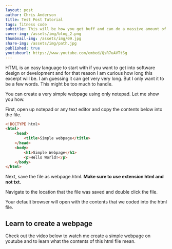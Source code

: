 ```yaml
---
layout: post
author: Chris Anderson
title: Test Post Tutorial
tags: fitness code
subtitle: This will be how you get buff and can do a massive amount of pushups and be ripped all day.
cover-img: /assets/img/blog_2.png
thumbnail-img: /assets/img/09.jpg
share-img: /assets/img/path.jpg
published: true
youtubeurl: https://www.youtube.com/embed/QsR7uAVTtSg
---
```


HTML is an easy language to start with if you want to get into software design or development and for that reason I am curious how long this excerpt will be. I am guessing it can get very very long. But I only want it to be a few words. This might be too much to handle.

You can create a very simple webpage using only notepad. Let me show you how.

First, open up notepad or any text editor and copy the contents below into the file.

```html
<!DOCTYPE html>
<html>
    <head>
        <title>Simple webpage</title>
    </head>
    <body>
        <h1>Simple Webpage</h1>
        <p>Hello World!</p>
    </body>    
</html>
```

Next, save the file as webpage.html. **Make sure to use extension html and not txt.**

Navigate to the location that the file was saved and double click the file.

Your default browser will open with the contents that we coded into the html file.

## Learn to create a webpage 

Check out the video below to watch me create a simple webpage on youtube and to learn what the contents of this html file mean.


<!-- <div class="iframe-container">
<iframe width="560" height="315" src="https://www.youtube.com/embed/QsR7uAVTtSg" title="YouTube video player" frameborder="0" allow="accelerometer; autoplay; clipboard-write; encrypted-media; gyroscope; picture-in-picture" allowfullscreen></iframe>
</div> -->



